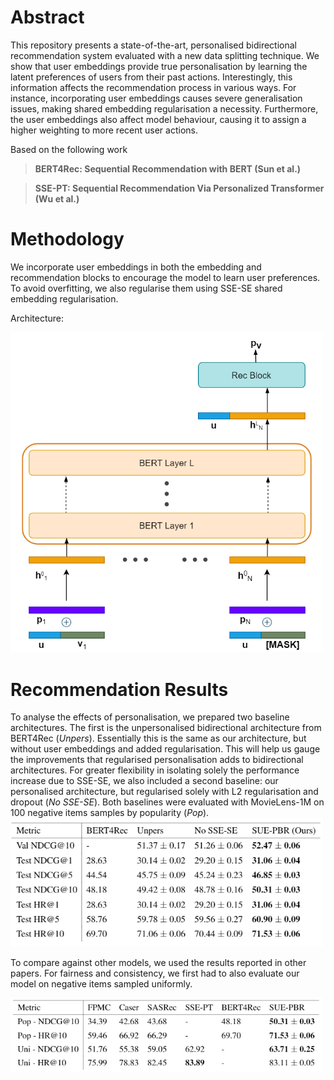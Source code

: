 # Abstract
This repository presents a state-of-the-art, personalised bidirectional recommendation system evaluated with a new data splitting technique. We show that user embeddings provide true personalisation by learning the latent preferences of users from their past actions. Interestingly, this information affects the recommendation process in various ways. For instance, incorporating user embeddings causes severe generalisation issues, making shared embedding regularisation a necessity. Furthermore, the user embeddings also affect model behaviour, causing it to assign a higher weighting to more recent user actions.

Based on the following work
> **BERT4Rec: Sequential Recommendation with BERT (Sun et al.)**  

> **SSE-PT: Sequential Recommendation Via Personalized Transformer (Wu et al.)** 

# Methodology
We incorporate user embeddings in both the embedding and recommendation blocks to encourage the model to learn user preferences. To avoid overfitting, we also regularise them using SSE-SE shared embedding regularisation.

Architecture:

<img src="Images/Diagrams/Arch.png" width="500"/>

# Recommendation Results
To analyse the effects of personalisation, we prepared two baseline architectures. The first is the unpersonalised bidirectional architecture from BERT4Rec (_Unpers_). Essentially this is the same as our architecture, but without user embeddings and added regularisation. This will help us gauge the improvements that regularised personalisation adds to bidirectional architectures. For greater flexibility in isolating solely the performance increase due to SSE-SE, we also included a second baseline: our personalised architecture, but regularised solely with L2 regularisation and dropout (_No SSE-SE_).
Both baselines were evaluated with MovieLens-1M on 100 negative items samples by popularity (_Pop_).
<img src="Images/Diagrams/Results1.PNG" width="500"/>

To compare against other models, we used the results reported in other papers. For fairness and consistency, we first had to also evaluate our model on negative items sampled uniformly.

<img src="Images/Diagrams/Results2.PNG" width="500"/>
